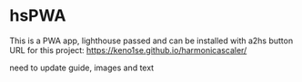 # hsPWA
This is a PWA app, lighthouse passed and can be installed with a2hs button
URL for this project:
https://keno1se.github.io/harmonicascaler/

need to update guide, images and text
